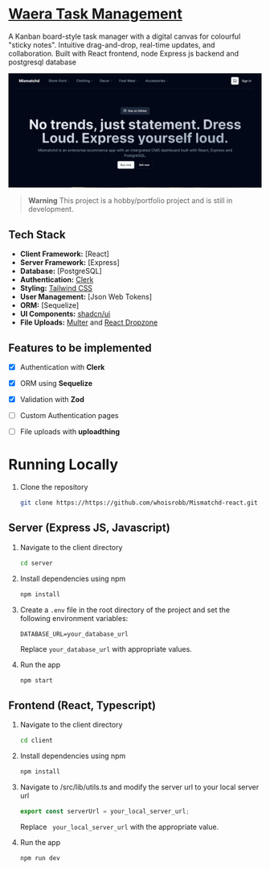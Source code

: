 # [Waera Task Management](https://waera-task-management.vercel.app/)

   A Kanban board-style task manager with a digital canvas for colourful "sticky notes". Intuitive drag-and-drop, real-time updates, and collaboration. Built with React frontend, node Express js backend and postgresql database

[![Waera Task Management](./client/public/mismatchd.png)](https://mismatchd.vercel.app/)

> **Warning**
> This project is a hobby/portfolio project and is still in development.
>

## Tech Stack

- **Client Framework:** [React]
- **Server Framework:** [Express]
- **Database:** [PostgreSQL]
- **Authentication:** [Clerk](https://clerk.com/)
- **Styling:** [Tailwind CSS](https://tailwindcss.com)
- **User Management:** [Json Web Tokens]
- **ORM:** [Sequelize]
- **UI Components:** [shadcn/ui](https://ui.shadcn.com)
- **File Uploads:** [Multer](https://github.com/expressjs/multer) and [React Dropzone](https://github.com/zenoamaro/react-quill)

## Features to be implemented

- [x] Authentication with **Clerk**
- [x] ORM using **Sequelize**
- [x] Validation with **Zod**
- [ ] Custom Authentication pages
- [ ] File uploads with **uploadthing**


# Running Locally

1. Clone the repository

   ```bash
   git clone https://https://github.com/whoisrobb/Mismatchd-react.git
   ```


## Server (Express JS, Javascript)

1. Navigate to the client directory

   ```bash
   cd server
   ```

2. Install dependencies using npm

   ```bash
   npm install
   ```

3. Create a `.env` file in the root directory of the project and set the following environment variables:

    ```plaintext
    DATABASE_URL=your_database_url
    ```

    Replace `your_database_url` with appropriate values.

4. Run the app

   ```bash
   npm start
   ```


## Frontend (React, Typescript)

1. Navigate to the client directory

   ```bash
   cd client
   ```

2. Install dependencies using npm

   ```bash
   npm install
   ```

3. Navigate to /src/lib/utils.ts and modify the server url to your local server url 

   ```typescript
   export const serverUrl = your_local_server_url;
   ```

   Replace ` your_local_server_url` with the appropriate value.

4. Run the app

   ```bash
   npm run dev
   ```
   